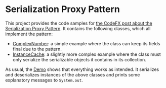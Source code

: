 # Serialization Proxy Pattern

This project provides the code samples for [the CodeFX post about the Serialization Proxy Pattern](http://blog.codefx.org/design/patterns/serialization-proxy-pattern/). It contains the following classes, which all implement the pattern:

* [ComplexNumber](https://github.com/CodeFX-org/demo-serialization-proxy-pattern/blob/master/src/org/codefx/lab/serialization/proxypattern/ComplexNumber.java): a simple example where the class can keep its fields final due to the pattern.
* [InstanceCache](https://github.com/CodeFX-org/demo-serialization-proxy-pattern/blob/master/src/org/codefx/lab/serialization/proxypattern/InstanceCache.java): a slightly more complex example where the class must only serialize the serializable objects it contains in its collection.

As usual, the [Demo](https://github.com/CodeFX-org/demo-serialization-proxy-pattern/blob/master/src/org/codefx/lab/serialization/proxypattern/Demo.java) shows that everything works as intended. It serializes and deserializes instances of the above classes and prints some explanatory messages to `System.out`.
